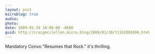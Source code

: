 ```yaml
---
layout: post
microblog: true
audio: 
photo: 
date: 2009-01-29 18:00:00 -0600
guid: http://craigmcclellan.micro.blog/2009/01/30/t1162001698.html
---
```

Mandatory Convo "Resumes that Rock." it's thrilling.
